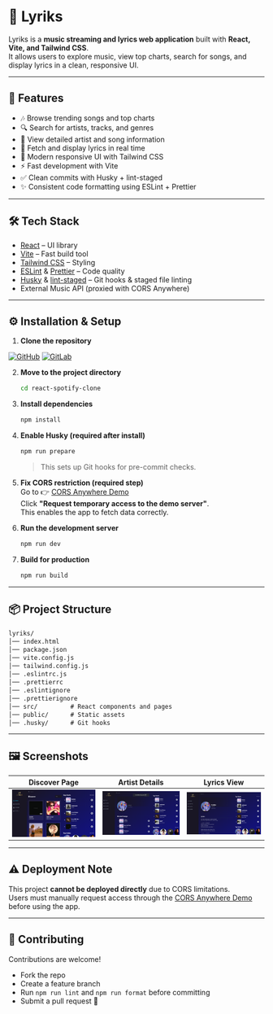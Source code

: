 # 🎵 Lyriks

Lyriks is a **music streaming and lyrics web application** built with **React, Vite, and Tailwind CSS**.  
It allows users to explore music, view top charts, search for songs, and display lyrics in a clean, responsive UI.

---

## 🚀 Features

- 🎶 Browse trending songs and top charts
- 🔍 Search for artists, tracks, and genres
- 📌 View detailed artist and song information
- 📝 Fetch and display lyrics in real time
- 🎨 Modern responsive UI with Tailwind CSS
- ⚡️ Fast development with Vite
- ✅ Clean commits with Husky + lint-staged
- ✨ Consistent code formatting using ESLint + Prettier

---

## 🛠️ Tech Stack

- [React](https://react.dev/) – UI library
- [Vite](https://vitejs.dev/) – Fast build tool
- [Tailwind CSS](https://tailwindcss.com/) – Styling
- [ESLint](https://eslint.org/) & [Prettier](https://prettier.io/) – Code quality
- [Husky](https://typicode.github.io/husky/) & [lint-staged](https://github.com/okonet/lint-staged) – Git hooks & staged file linting
- External Music API (proxied with CORS Anywhere)

---

## ⚙️ Installation & Setup

1. **Clone the repository**

[![GitHub](https://img.shields.io/badge/GitHub-Repository-blue?logo=github)](https://github.com/rimarayya/react-spotify-clone)
[![GitLab](https://img.shields.io/badge/GitLab-Repository-orange?logo=gitlab)](https://gitlab.com/uni.rima.rayya/react-spotify-clone)


2. **Move to the project directory**

   ```bash
   cd react-spotify-clone
   ```

3. **Install dependencies**

   ```bash
   npm install
   ```

4. **Enable Husky (required after install)**

   ```bash
   npm run prepare
   ```

   > This sets up Git hooks for pre-commit checks.

5. **Fix CORS restriction (required step)**  
   Go to 👉 [CORS Anywhere Demo](https://cors-anywhere.herokuapp.com/corsdemo)  
   Click **"Request temporary access to the demo server"**.  
   This enables the app to fetch data correctly.

6. **Run the development server**

   ```bash
   npm run dev
   ```

7. **Build for production**

   ```bash
   npm run build
   ```

---

## 📦 Project Structure

```
lyriks/
│── index.html
│── package.json
│── vite.config.js
│── tailwind.config.js
│── .eslintrc.js
│── .prettierrc
│── .eslintignore
│── .prettierignore
│── src/         # React components and pages
│── public/      # Static assets
│── .husky/      # Git hooks
```

---

## 🖼️ Screenshots

| Discover Page                          | Artist Details                        | Lyrics View                           |
| -------------------------------------- | ------------------------------------- | ------------------------------------- |
| ![Discover](src/screenshots/image.png) | ![Artist](src/screenshots/Artist.png) | ![Lyrics](src/screenshots/lyrics.png) |

---

## ⚠️ Deployment Note

This project **cannot be deployed directly** due to CORS limitations.  
Users must manually request access through the [CORS Anywhere Demo](https://cors-anywhere.herokuapp.com/corsdemo) before using the app.

---

## 🤝 Contributing

Contributions are welcome!

- Fork the repo
- Create a feature branch
- Run `npm run lint` and `npm run format` before committing
- Submit a pull request 🚀
